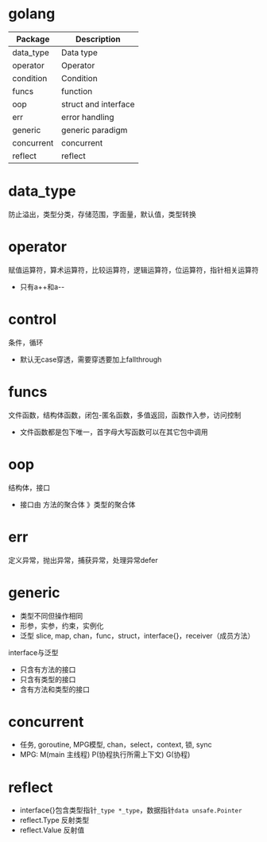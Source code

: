 # golang
|Package|Description|
|---|---|
|data_type|Data type|
|operator|Operator|
|condition|Condition|
|funcs|function|
|oop|struct and interface|
|err|error handling|
|generic|generic paradigm|
|concurrent|concurrent|
|reflect|reflect|

# data_type
防止溢出，类型分类，存储范围，字面量，默认值，类型转换

# operator
赋值运算符，算术运算符，比较运算符，逻辑运算符，位运算符，指针相关运算符
- 只有a++和a--

# control
条件，循环
- 默认无case穿透，需要穿透要加上fallthrough

# funcs
文件函数，结构体函数，闭包-匿名函数，多值返回，函数作入参，访问控制
- 文件函数都是包下唯一，首字母大写函数可以在其它包中调用

# oop
结构体，接口
- 接口由 方法的聚合体 》类型的聚合体

# err
定义异常，抛出异常，捕获异常，处理异常defer

# generic
- 类型不同但操作相同
- 形参，实参，约束，实例化
- 泛型 slice, map, chan，func，struct，interface{}，receiver（成员方法）

interface与泛型
- 只含有方法的接口
- 只含有类型的接口
- 含有方法和类型的接口

# concurrent
- 任务, goroutine, MPG模型, chan，select，context, 锁, sync
- MPG: M(main 主线程) P(协程执行所需上下文) G(协程)

# reflect
- interface{}包含类型指针`_type *_type`，数据指针`data unsafe.Pointer`
- reflect.Type 反射类型
- reflect.Value 反射值